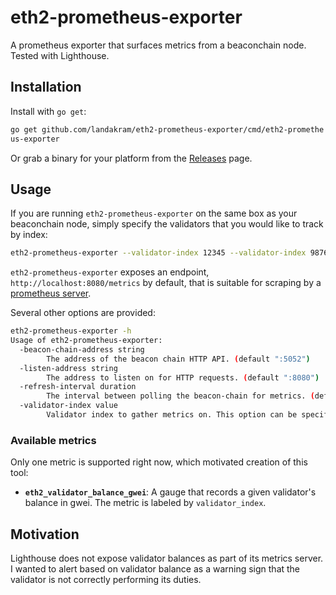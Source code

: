 # eth2-prometheus-exporter

A prometheus exporter that surfaces metrics from a beaconchain node. Tested with Lighthouse.

## Installation

Install with `go get`:

```sh
go get github.com/landakram/eth2-prometheus-exporter/cmd/eth2-promethe
us-exporter
```

Or grab a binary for your platform from the [Releases](https://github.com/landakram/eth2-prometheus-exporter/releases) page.

## Usage

If you are running `eth2-prometheus-exporter` on the same box as your beaconchain node, simply specify the validators that you would like to track by index:

```sh
eth2-prometheus-exporter --validator-index 12345 --validator-index 98765
```

`eth2-prometheus-exporter` exposes an endpoint, `http://localhost:8080/metrics` by default, that is suitable for scraping by a [prometheus server](https://prometheus.io/).

Several other options are provided:

```sh
eth2-prometheus-exporter -h
Usage of eth2-prometheus-exporter:
  -beacon-chain-address string
    	The address of the beacon chain HTTP API. (default ":5052")
  -listen-address string
    	The address to listen on for HTTP requests. (default ":8080")
  -refresh-interval duration
    	The interval between polling the beacon-chain for metrics. (default 5s)
  -validator-index value
    	Validator index to gather metrics on. This option can be specified multiple times to gather metrics on multiple validators.
```

### Available metrics

Only one metric is supported right now, which motivated creation of this tool:

* **`eth2_validator_balance_gwei`**: A gauge that records a given validator's balance in gwei. The metric is labeled by `validator_index`.

## Motivation

Lighthouse does not expose validator balances as part of its metrics server. I wanted to alert based on validator balance as a warning sign that the validator is not correctly performing its duties.

